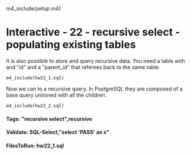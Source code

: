 
m4_include(setup.m4)

# Interactive - 22 - recursive select - populating existing tables 

It is also possible to store and query recursive data.   You need a table
with and "id" and a "parent_id" that referees back to the same table.

```
m4_include(hw22_1.sql)
```

Now we can to a recursive query.   In PostgreSQL they are composed of a base query
unironed with all the children.

```
m4_include(hw22_2.sql)
```

#### Tags: "recursive select",recursive

#### Validate: SQL-Select,"select 'PASS' as x"

#### FilesToRun: hw22_1.sql

